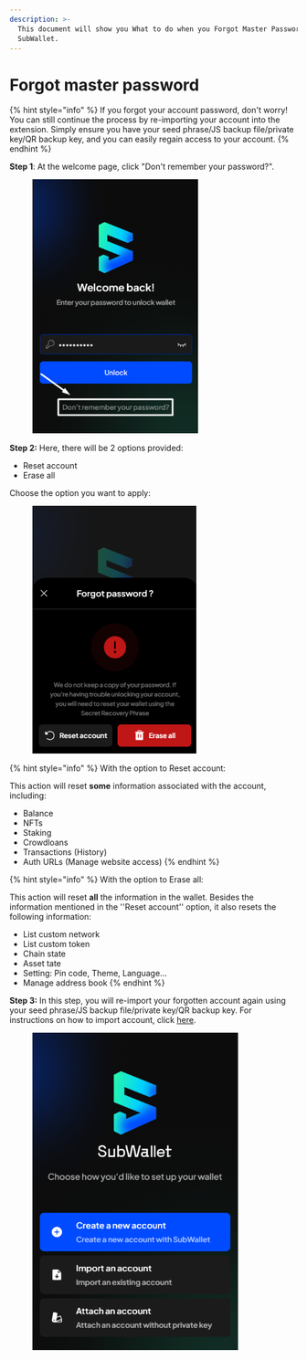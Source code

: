 ```yaml
---
description: >-
  This document will show you What to do when you Forgot Master Password on
  SubWallet.
---
```


# Forgot master password

{% hint style="info" %}
If you forgot your account password, don't worry! You can still continue the process by re-importing your account into the extension. Simply ensure you have your seed phrase/JS backup file/private key/QR backup key, and you can easily regain access to your account.
{% endhint %}

**Step 1**: At the welcome page, click "Don't remember your password?".

<div align="left">

<figure><img src="../../../.gitbook/assets/image (9) (1) (1) (1) (1) (1) (1).png" alt="" width="290"><figcaption></figcaption></figure>

</div>

**Step 2:** Here, there will be 2 options provided:

* Reset account
* Erase all

Choose the option you want to apply:

<div align="left">

<figure><img src="../../../.gitbook/assets/image (12) (1) (1) (1) (1) (1) (1).png" alt="" width="287"><figcaption></figcaption></figure>

</div>

{% hint style="info" %}
With the option to Reset account:

This action will reset **some** information associated with the account, including:&#x20;

* Balance&#x20;
* NFTs&#x20;
* Staking
* Crowdloans
* Transactions (History)
* Auth URLs (Manage website access)
{% endhint %}

{% hint style="info" %}
With the option to Erase all:

This action will reset **all** the information in the wallet. Besides the information mentioned in the ''Reset account'' option, it also resets the following information:

* List custom network
* List custom token
* Chain state&#x20;
* Asset tate&#x20;
* Setting: Pin code, Theme, Language...
* Manage address book
{% endhint %}

**Step 3:** In this step, you will re-import your forgotten account again using your seed phrase/JS backup file/private key/QR backup key. For instructions on how to import account, click [here](../../account-management/import-and-restore-an-account.md).

<div align="left">

<figure><img src="../../../.gitbook/assets/image (103) (1) (1) (1) (1).png" alt="" width="360"><figcaption></figcaption></figure>

</div>
